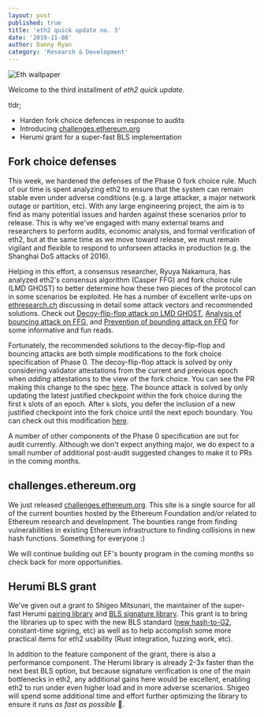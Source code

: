 ```yaml
---
layout: post
published: true
title: 'eth2 quick update no. 3'
date: '2019-11-08'
author: Danny Ryan
category: 'Research & Development'
---
```


![Eth wallpaper](https://blog.ethereum.org/img/2019/10/kumiko_background.jpeg)

Welcome to the third installment of _eth2 quick update_.

tldr;

* Harden fork choice defences in response to audits
* Introducing [challenges.ethereum.org](https://challenges.ethereum.org/)
* Herumi grant for a super-fast BLS implementation

## Fork choice defenses

This week, we hardened the defenses of the Phase 0 fork choice rule. Much of our time is spent analyzing eth2 to ensure that the system can remain stable even under adverse conditions (e.g. a large attacker, a major network outage or partition, etc). With any large engineering project, the aim is to find as many potential issues and harden against these scenarios prior to release. This is why we've engaged with many external teams and researchers to perform audits, economic analysis, and formal verification of eth2, but at the same time as we move toward release, we must remain vigilant and flexible to respond to unforseen attacks in production (e.g. the Shanghai DoS attacks of 2016).

Helping in this effort, a consensus researcher, Ryuya Nakamura, has analyzed eth2's consensus algorithm (Casper FFG) and fork choice rule (LMD GHOST) to better determine how these two pieces of the protocol can in some scenarios be exploited. He has a number of excellent write-ups on [ethresearch.ch](https://ethresear.ch) discussing in detail some attack vectors and recommended solutions. Check out [Decoy-flip-flop attack on LMD GHOST](https://ethresear.ch/t/decoy-flip-flop-attack-on-lmd-ghost/6001), [Analysis of bouncing attack on FFG](https://ethresear.ch/t/analysis-of-bouncing-attack-on-ffg/6113), and [Prevention of bounding attack on FFG](https://ethresear.ch/t/prevention-of-bouncing-attack-on-ffg/6114) for some informative and fun reads.

Fortunately, the recommended solutions to the decoy-flip-flop and bouncing attacks are both simple modifications to the fork choice specification of Phase 0. The decoy-flip-flop attack is solved by only considering validator attestations from the current and previous epoch when _adding_ attestations to the view of the fork choice. You can see the PR making this change to the spec [here](https://github.com/ethereum/eth2.0-specs/pull/1466). The bounce attack is solved by only updating the latest justified checkpoint within the fork choice during the first `k` slots of an epoch. After `k` slots, you defer the inclusion of a new justified checkpoint into the fork choice until the next epoch boundary. You can check out this modification [here](https://github.com/ethereum/eth2.0-specs/pull/1465).

A number of other components of the Phase 0 specification are out for audit currently. Although we don't expect anything major, we do expect to a small number of additional post-audit suggested changes to make it to PRs in the coming months.

## challenges.ethereum.org

We just released [challenges.ethereum.org](https://challenges.ethereum.org/). This site is a single source for all of the current bounties hosted by the Ethereum Foundation and/or related to Ethereum research and development. The bounties range from finding vulnerabilities in existing Ethereum infrastructure to finding collisions in new hash functions. Something for everyone :)

We will continue building out EF's bounty program in the coming months so check back for more opportunities.

## Herumi BLS grant

We've given out a grant to Shigeo Mitsunari, the maintainer of the super-fast Herumi [pairing library](https://github.com/herumi/mcl) and [BLS signature library](https://github.com/herumi/bls). This grant is to bring the libraries up to spec with the new BLS standard ([new hash-to-G2](https://tools.ietf.org/html/draft-irtf-cfrg-hash-to-curve-05), constant-time signing, etc) as well as to help accomplish some more practical items for eth2 usability (Rust integration, fuzzing work, etc).

In addition to the feature component of the grant, there is also a performance component. The Herumi library is already 2-3x faster than the next best BLS option, but because signature verification is one of the main bottlenecks in eth2, any additional gains here would be excellent, enabling eth2 to run under even higher load and in more adverse scenarios. Shigeo will spend some additional time and effort further optimizing the library to ensure it runs _as fast as possible_ 🚀.
